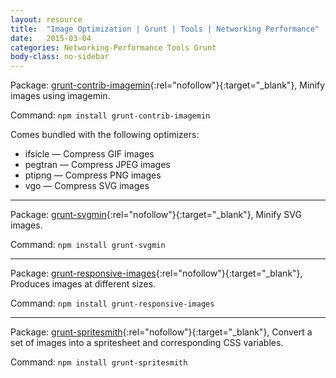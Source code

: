 ```yaml
---
layout: resource
title:  "Image Optimization | Grunt | Tools | Networking Performance"
date:   2015-03-04
categories: Networking-Performance Tools Grunt
body-class: no-sidebar
---
```


Package: [grunt-contrib-imagemin](https://github.com/gruntjs/grunt-contrib-imagemin){:rel="nofollow"}{:target="_blank"}, Minify images using imagemin.

Command:  `npm install grunt-contrib-imagemin`

Comes bundled with the following optimizers:

* ifsicle — Compress GIF images
* pegtran — Compress JPEG images
* ptipng — Compress PNG images
* vgo — Compress SVG images

<hr>

Package: [grunt-svgmin](https://github.com/sindresorhus/grunt-svgmin){:rel="nofollow"}{:target="_blank"}, Minify SVG images.

Command:  `npm install grunt-svgmin`

<hr>

Package: [grunt-responsive-images](https://github.com/andismith/grunt-responsive-images){:rel="nofollow"}{:target="_blank"}, Produces images at different sizes.

Command:  `npm install grunt-responsive-images`

<hr>

Package: [grunt-spritesmith](https://www.npmjs.com/package/grunt-spritesmith){:rel="nofollow"}{:target="_blank"}, Convert a set of images into a spritesheet and corresponding CSS variables.

Command:  `npm install grunt-spritesmith`